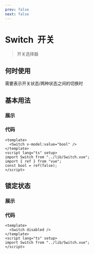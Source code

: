 ```yaml
---
prev: false
next: false
---
```


<script setup>
import SwitchDemo1 from '../components/switch-demo-1.vue'
import SwitchDemo2 from '../components/switch-demo-2.vue'

</script>

# Switch &nbsp;开关

 >开关选择器

## 何时使用

 需要表示开关状态/两种状态之间的切换时

## 基本用法

### 展示

<switch-demo-1 />

### 代码

``` vue
<template>
  <Switch v-model:value="bool" />
</template>
<script lang="ts" setup>
import Switch from "../lib/Switch.vue";
import { ref } from "vue";
const bool = ref(false);
</script>

```

## 锁定状态

### 展示

<switch-demo-2 />

### 代码

```vue
<template>
  <Switch disabled />
</template>
<script lang="ts" setup>
import Switch from "../lib/Switch.vue";
</script>
```
